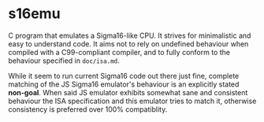 # s16emu
C program that emulates a Sigma16-like CPU. It strives for minimalistic and easy
to understand code. It aims not to rely on undefined behaviour when compiled with
a C99-compliant compiler, and to fully conform to the behaviour specified in
`doc/isa.md`.

While it seem to run current Sigma16 code out there just fine, complete matching
of the JS Sigma16 emulator's behaviour is an explicitly stated **non-goal**.
When said JS emulator exhibits somewhat sane and consistent behaviour the ISA
specification and this emulator tries to match it, otherwise consistency is
preferred over 100% compatiblity.
